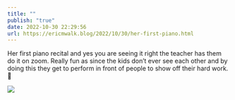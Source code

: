 ```yaml
---
title: ""
publish: "true"
date: 2022-10-30 22:29:56
url: https://ericmwalk.blog/2022/10/30/her-first-piano.html
---
```


Her first piano recital and yes you are seeing it right the teacher has them do it on zoom.  Really fun as since the kids don’t ever see each other and by doing this they get to perform in front of people to show off their hard work. 🎹


![](https://ericmwalk.blog/uploads/2022/eaf9801849.jpg)